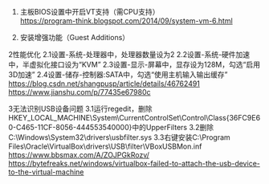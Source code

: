 1. 主板BIOS设置中开启VT支持（需CPU支持）  
https://program-think.blogspot.com/2014/09/system-vm-6.html

1. 安装增强功能（Guest Additions）

2性能优化
2.1设置-系统-处理器中，处理器数量设为2
2.2设置-系统-硬件加速中，半虚拟化接口设为“KVM”
2.3设置-显示-屏幕中，显存设为128M，勾选“启用3D加速”
2.4设置-储存-控制器:SATA中，勾选“使用主机输入输出缓存”
https://blog.csdn.net/shangpusp/article/details/46762491
https://www.jianshu.com/p/77435e67980c

3无法识别USB设备问题
3.1运行regedit，删除HKEY_LOCAL_MACHINE\System\CurrentControlSet\Control\Class\{36FC9E60-C465-11CF-8056-444553540000}中的UpperFilters
3.2删除C:\Windows\System32\drivers\usbfilter.sys
3.3右键安装C:\Program Files\Oracle\VirtualBox\drivers\USB\filter\VBoxUSBMon.inf
https://www.bbsmax.com/A/ZOJPGkRozv/
https://bytefreaks.net/windows/virtualbox-failed-to-attach-the-usb-device-to-the-virtual-machine

